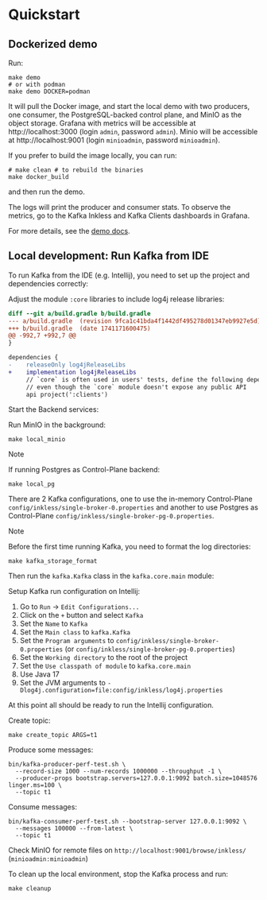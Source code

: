 # Quickstart

## Dockerized demo

Run:

```shell
make demo
# or with podman
make demo DOCKER=podman
```

It will pull the Docker image, and start the local demo with two producers, one consumer, the PostgreSQL-backed control plane, and MinIO as the object storage. 
Grafana with metrics will be accessible at http://localhost:3000 (login `admin`, password `admin`). 
Minio will be accessible at http://localhost:9001 (login `minioadmin`, password `minioadmin`). 

If you prefer to build the image locally, you can run:

```shell
# make clean # to rebuild the binaries
make docker_build
```

and then run the demo.

The logs will print the producer and consumer stats.
To observe the metrics, go to the Kafka Inkless and Kafka Clients dashboards in Grafana.

For more details, see the [demo docs](./../../docker/examples/docker-compose-files/inkless/README.md).


## Local development: Run Kafka from IDE

To run Kafka from the IDE (e.g. Intellij), you need to set up the project and dependencies correctly:

Adjust the module `:core` libraries to include log4j release libraries:

```diff
diff --git a/build.gradle b/build.gradle
--- a/build.gradle	(revision 9fca1c41bda4f1442df495278d01347eb9927e5d)
+++ b/build.gradle	(date 1741171600475)
@@ -992,7 +992,7 @@
}

dependencies {
-    releaseOnly log4jReleaseLibs
+    implementation log4jReleaseLibs
     // `core` is often used in users' tests, define the following dependencies as `api` for backwards compatibility
     // even though the `core` module doesn't expose any public API
     api project(':clients')
```

Start the Backend services:

Run MinIO in the background:

```shell
make local_minio
```

> [!NOTE]
> If running Postgres as Control-Plane backend:
> ```shell
> make local_pg
> ```

There are 2 Kafka configurations, one to use the in-memory Control-Plane `config/inkless/single-broker-0.properties` and another to use Postgres as Control-Plane `config/inkless/single-broker-pg-0.properties`.

> [!NOTE]
> Before the first time running Kafka, you need to format the log directories:
> 
> ```shell
> make kafka_storage_format
> ```

Then run the `kafka.Kafka` class in the `kafka.core.main` module:

Setup Kafka run configuration on Intellij:

1. Go to `Run` -> `Edit Configurations...`
2. Click on the `+` button and select `Kafka`
3. Set the `Name` to `Kafka`
4. Set the `Main class` to `kafka.Kafka`
5. Set the `Program arguments` to `config/inkless/single-broker-0.properties` (or `config/inkless/single-broker-pg-0.properties`)
6. Set the `Working directory` to the root of the project
7. Set the `Use classpath of module` to `kafka.core.main`
8. Use Java 17
9. Set the JVM arguments to `-Dlog4j.configuration=file:config/inkless/log4j.properties`

At this point all should be ready to run the Intellij configuration.

Create topic:

```shell
make create_topic ARGS=t1
```

Produce some messages:

```shell
bin/kafka-producer-perf-test.sh \
  --record-size 1000 --num-records 1000000 --throughput -1 \
  --producer-props bootstrap.servers=127.0.0.1:9092 batch.size=1048576 linger.ms=100 \
  --topic t1
```

Consume messages:

```shell
bin/kafka-consumer-perf-test.sh --bootstrap-server 127.0.0.1:9092 \
  --messages 100000 --from-latest \
  --topic t1
```

Check MinIO for remote files on `http://localhost:9001/browse/inkless/` (`minioadmin:minioadmin`)

To clean up the local environment, stop the Kafka process and run:

```shell
make cleanup
```

